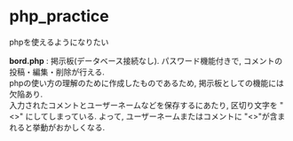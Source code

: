 # php_practice
phpを使えるようになりたい

**bord.php** : 掲示板(データベース接続なし). パスワード機能付きで, コメントの投稿・編集・削除が行える.
<br>phpの使い方の理解のために作成したものであるため, 掲示板としての機能には欠陥あり.
<br>入力されたコメントとユーザーネームなどを保存するにあたり, 区切り文字を "<>" にしてしまっている. よって, ユーザーネームまたはコメントに "<>"が含まれると挙動がおかしくなる.
